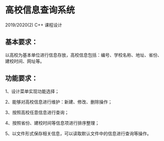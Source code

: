 # 高校信息查询系统

2019/2020(2) C++ 课程设计

## 基本要求：

以高校为基本单位进行信息存放，高校信息包括：编号、学校名称、地址、省份、建校时间、网址等。

## 功能要求：

1、设计菜单实现功能选择；

2、能够对高校信息进行维护：新建、修改、删除操作；

3、按照高校任意信息进行查询；

4、按照省份、建校时间等信息项进行排序整理；

5、以文件形式保存相关信息，可以读取默认文件中的信息进行查询等操作。
